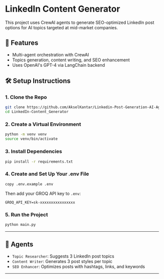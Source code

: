 # LinkedIn Content Generator

This project uses CrewAI agents to generate SEO-optimized LinkedIn post options for AI topics targeted at mid-market companies.

## 🚀 Features

- Multi-agent orchestration with CrewAI
- Topics generation, content writing, and SEO enhancement
- Uses OpenAI's GPT-4 via LangChain backend

## 🛠️ Setup Instructions

### 1. Clone the Repo

```bash
git clone https://github.com/AkselKantar/Linkedin-Post-Generation-AI-Agent.git
cd LinkedIn-Content_Generator
```

### 2. Create a Virtual Environment

```bash
python -m venv venv
source venv/bin/activate
```

### 3. Install Dependencies

```bash
pip install -r requirements.txt
```

### 4. Create and Set Up Your .env File

```bash
copy .env.example .env
```

Then add your GROQ API key to `.env`:

```
GROQ_API_KEY=sk-xxxxxxxxxxxxxxxx
```

### 5. Run the Project

```bash
python main.py
```

---

## 🧠 Agents

- `Topic Researcher`: Suggests 3 LinkedIn post topics
- `Content Writer`: Generates 3 post styles per topic
- `SEO Enhancer`: Optimizes posts with hashtags, links, and keywords

---